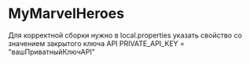# MyMarvelHeroes
Для корректной сборки нужно в local.properties указать свойство со значением закрытого ключа API
PRIVATE_API_KEY = "вашПриватныйКлючAPI"
